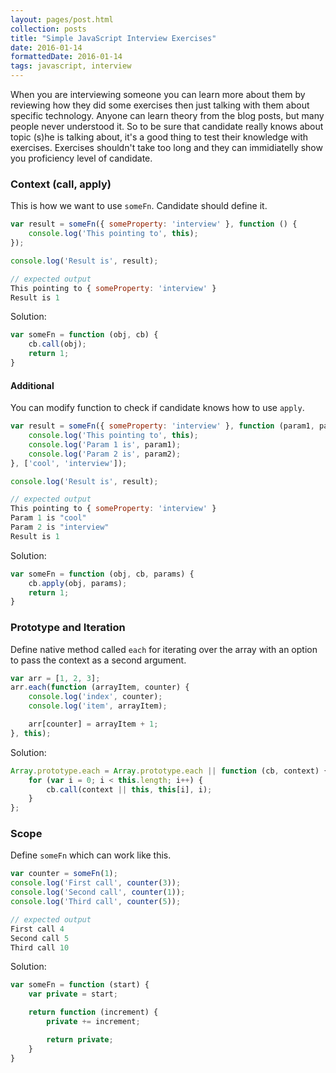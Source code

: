 ```yaml
---
layout: pages/post.html
collection: posts
title: "Simple JavaScript Interview Exercises"
date: 2016-01-14
formattedDate: 2016-01-14
tags: javascript, interview
---
```

When you are interviewing someone you can learn more about them by reviewing how they did some exercises then just talking with them about specific technology. Anyone can learn theory from the blog posts, but many people never understood it. So to be sure that candidate really knows about topic (s)he is talking about, it's a good thing to test their knowledge with exercises. Exercises shouldn't take too long and they can immidiatelly show you proficiency level of candidate.

### Context (call, apply)
This is how we want to use `someFn`. Candidate should define it.
```javascript
var result = someFn({ someProperty: 'interview' }, function () {
    console.log('This pointing to', this);
});

console.log('Result is', result);

// expected output
This pointing to { someProperty: 'interview' }
Result is 1
```

Solution:
```javascript
var someFn = function (obj, cb) {
    cb.call(obj);
    return 1;
}
```

#### Additional
You can modify function to check if candidate knows how to use `apply`.
```javascript
var result = someFn({ someProperty: 'interview' }, function (param1, param2) {
    console.log('This pointing to', this);
    console.log('Param 1 is', param1);
    console.log('Param 2 is', param2);
}, ['cool', 'interview']);

console.log('Result is', result);

// expected output
This pointing to { someProperty: 'interview' }
Param 1 is "cool"
Param 2 is "interview"
Result is 1
```

Solution:
```javascript
var someFn = function (obj, cb, params) {
    cb.apply(obj, params);
    return 1;
}
```

### Prototype and Iteration
Define native method called `each` for iterating over the array with an option to pass the context as a second argument.

```javascript
var arr = [1, 2, 3];
arr.each(function (arrayItem, counter) {
    console.log('index', counter);
    console.log('item', arrayItem);

    arr[counter] = arrayItem + 1;
}, this);
```

Solution:
```javascript
Array.prototype.each = Array.prototype.each || function (cb, context) {
    for (var i = 0; i < this.length; i++) {
        cb.call(context || this, this[i], i);
    }
};
```

### Scope
Define `someFn` which can work like this.

```javascript
var counter = someFn(1);
console.log('First call', counter(3));
console.log('Second call', counter(1));
console.log('Third call', counter(5));

// expected output
First call 4
Second call 5
Third call 10
```

Solution:
```javascript
var someFn = function (start) {
    var private = start;

    return function (increment) {
        private += increment;

        return private;
    }
}
```
